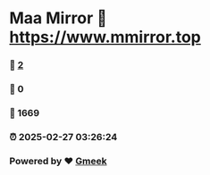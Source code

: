 # Maa Mirror :link: https://www.mmirror.top 
### :page_facing_up: [2](https://www.mmirror.top/tag.html) 
### :speech_balloon: 0 
### :hibiscus: 1669 
### :alarm_clock: 2025-02-27 03:26:24 
### Powered by :heart: [Gmeek](https://github.com/Meekdai/Gmeek)
